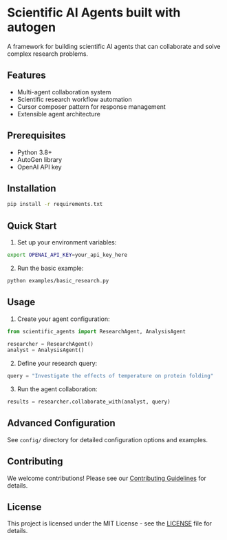 # Scientific AI Agents built with autogen

A framework for building scientific AI agents that can collaborate and solve complex research problems.

## Features

- Multi-agent collaboration system
- Scientific research workflow automation
- Cursor composer pattern for response management
- Extensible agent architecture

## Prerequisites

- Python 3.8+
- AutoGen library
- OpenAI API key

## Installation

```bash
pip install -r requirements.txt
```

## Quick Start

1. Set up your environment variables:
```bash
export OPENAI_API_KEY=your_api_key_here
```

2. Run the basic example:
```bash
python examples/basic_research.py
```

## Usage

1. Create your agent configuration:
```python
from scientific_agents import ResearchAgent, AnalysisAgent

researcher = ResearchAgent()
analyst = AnalysisAgent()
```

2. Define your research query:
```python
query = "Investigate the effects of temperature on protein folding"
```

3. Run the agent collaboration:
```python
results = researcher.collaborate_with(analyst, query)
```

## Advanced Configuration

See `config/` directory for detailed configuration options and examples.

## Contributing

We welcome contributions! Please see our [Contributing Guidelines](CONTRIBUTING.md) for details.

## License

This project is licensed under the MIT License - see the [LICENSE](LICENSE) file for details.